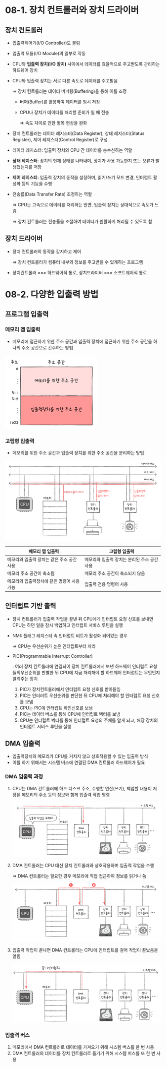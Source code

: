 # 08-1. 장치 컨트롤러와 장치 드라이버

## 장치 컨트롤러

- 입출력제어기(I/O Controller)도 불림
- 입출력 모듈(I/O Module)의 일부로 작동
- CPU와 **입출력 장치(I/O 장치)** 사이에서 데이터를 효율적으로 주고받도록 관리하는 하드웨어 장치
- CPU와 입출력 장치는 서로 다른 속도로 데이터를 주고받음

  ⇒ 장치 컨트롤러는 데이터 버퍼링(Buffering)을 통해 이를 조정

  - 버퍼(Buffer)를 활용하여 데이터를 임시 저장
  - CPU나 장치가 데이터를 처리할 준비가 될 때 전송

    ⇒ 속도 차이로 인한 병목 현상을 완화

- 장치 컨트롤러는 데이터 레지스터(Data Register), 상태 레지스터(Status Register), 제어 레지스터(Control Register)로 구성
- 데이터 레지스터: 입출력 장치와 CPU 간 데이터를 송수신하는 역할
- **상태 레지스터**: 장치의 현재 상태를 나타내며, 장치가 사용 가능한지 또는 오류가 발생했는지를 저장
- **제어 레지스터**: 입출력 장치의 동작을 설정하며, 읽기/쓰기 모드 변경, 인터럽트 활성화 등의 기능을 수행
- 전송률(Data Transfer Rate) 조정하는 역할

  ⇒ CPU는 고속으로 데이터를 처리하는 반면, 입출력 장치는 상대적으로 속도가 느림

  ⇒ 장치 컨트롤러는 전송률을 조절하여 데이터가 원활하게 처리될 수 있도록 함

## 장치 드라이버

- 장치 컨트롤러의 동작을 감지하고 제어

  ⇒ 장치 컨트롤러가 컴퓨터 내부와 정보를 주고받을 수 있게하는 프로그램

- 장치컨트롤러 === 하드웨어적 통로, 장치드라이버 === 소프트웨어적 통로

# 08-2. 다양한 입출력 방법

## 프로그램 입출력

### 메모리 맵 입출력

- 메모리에 접근하기 위한 주소 공간과 입출력 장치에 접근하기 위한 주소 공간을 하나의 주소 공간으로 간주하는 방법

![](./public/chap08/chap08-1.png)

### 고립형 입출력

- 메모리를 위한 주소 공간과 입출력 장치를 위한 주소 공간을 분리하는 방법

![](./public/chap08/chap08-2.png)

| 메모리 맵 입출력                            | 고립형 입출력                                |
| ------------------------------------------- | -------------------------------------------- |
| 메모리와 입출력 장치는 같은 주소 공간 사용  | 메모리와 입출력 장치는 분리된 주소 공간 사용 |
| 메모리 주소 공간이 축소됨                   | 메모리 주소 공간이 축소되지 않음             |
| 메모리와 입출력장치에 같은 명령어 사용 가능 | 입출력 전용 명령어 사용                      |

## 인터럽트 기반 출력

- 장치 컨트롤러가 입출력 작업을 끝낸 뒤 CPU에게 인터럽트 요청 신호를 보내면 CPU는 하던 일을 잠시 백업하고 인터럽트 서비스 루틴을 실행
- NMI: 플래그 레지스터 속 인터럽트 비트가 활성화 되어있는 경우

  ⇒ CPU는 우선순위가 높은 인터럽트부터 처리

- PIC(Programmable Interrupt Controller)

  : 여러 장치 컨트롤러에 연결되어 장치 컨트롤러에서 보낸 하드웨어 인터럽트 요청들의우선순위를 판별한 뒤 CPU에 지금 처리해야 할 하드웨어 인터럽트는 무엇인지 알려주는 장치

  1. PIC가 장치컨트롤러에서 인터럽트 요청 신호를 받아들임
  2. PIC는 인터러트 우선순위를 판단한 뒤 CPU에 처리해야 할 인터럽트 요청 신호를 보냄
  3. CPU는 PIC에 인터럽트 확인신호를 보냄
  4. PIC는 데이터 버스를 통해 CPU에 인터럽트 벡터를 보냄
  5. CPU는 인터럽트 벡터를 통해 인터럽트 요청의 주체를 알게 되고, 해당 장치의 인터럽트 서비스 루틴을 실행

## DMA 입출력

- 입출력장치와 메모리가 CPU를 거치지 않고 상호작용할 수 있는 입출력 방식
- 이를 하기 위해서는 시스템 버스에 연결된 DMA 컨트롤러 하드웨어가 필요

### DMA 입출력 과정

1. CPU는 DMA 컨트롤러에 하드 디스크 주소, 수행할 연산(쓰기), 백업할 내용이 저장된 메모리의 주소 등의 정보와 함께 입출력 작업 명령

   ![](./public/chap08/chap08-3.png)

2. DMA 컨트롤러는 CPU 대신 장치 컨트롤러와 상호작용하며 입출력 작업을 수행

   ⇒ DMA 컨트롤러는 필요한 경우 메모리에 직접 접근하여 정보를 읽거나 씀

   ![](./public/chap08/chap08-4.png)

3. 입출력 작업이 끝나면 DMA 컨트롤러는 CPU에 인터럽트를 걸어 작업이 끝났음을 알림

   ![](./public/chap08/chap08-5.png)

### 입출력 버스

1. 메모리에서 DMA 컨트롤러로 데이터를 가져오기 위해 시스템 버스를 한 번 사용
2. DMA 컨트롤러의 데이터를 장치 컨트롤러로 옮기기 위해 시스템 버스를 또 한 번 사용
